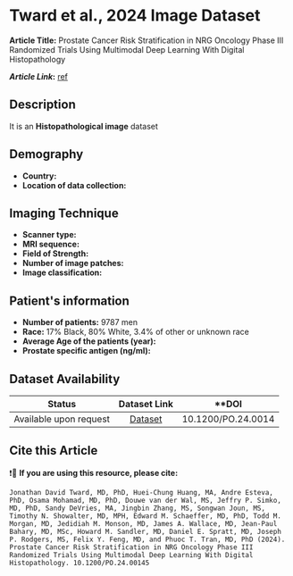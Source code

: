 # **Tward et al., 2024 Image Dataset**
**Article Title:** Prostate Cancer Risk Stratification in NRG Oncology Phase III Randomized Trials Using Multimodal Deep Learning With Digital Histopathology

**_Article Link_:** [ref](https://ascopubs.org/doi/10.1200/PO.24.00145)

## **Description**
It is an **Histopathological image** dataset

## **Demography**
+ **Country:** 
+ **Location of data collection:** 

## **Imaging Technique**
+ **Scanner type:**   
+ **MRI sequence:** 
+ **Field of Strength:** 
+ **Number of image patches:** 
+ **Image classification:**
  
## **Patient's information**
+ **Number of patients:** 9787 men
+ **Race:** 17% Black, 80% White, 3.4% of other or unknown race
+ **Average Age of the patients (year):** 
+ **Prostate specific antigen (ng/ml):** 

## **Dataset Availability**

|**Status**|**Dataset Link**|**DOI
|:---:|:---:|:---:|
|Available upon request| [Dataset](https://ascopubs.org/doi/10.1200/PO.24.00145)| 10.1200/PO.24.0014


  
## **Cite this Article**

❗🛑 **If you are using this resource, please cite:**

```
Jonathan David Tward, MD, PhD, Huei-Chung Huang, MA, Andre Esteva, PhD, Osama Mohamad, MD, PhD, Douwe van der Wal, MS, Jeffry P. Simko, MD, PhD, Sandy DeVries, MA, Jingbin Zhang, MS, Songwan Joun, MS, Timothy N. Showalter, MD, MPH, Edward M. Schaeffer, MD, PhD, Todd M. Morgan, MD, Jedidiah M. Monson, MD, James A. Wallace, MD, Jean-Paul Bahary, MD, MSc, Howard M. Sandler, MD, Daniel E. Spratt, MD, Joseph P. Rodgers, MS, Felix Y. Feng, MD, and Phuoc T. Tran, MD, PhD (2024). Prostate Cancer Risk Stratification in NRG Oncology Phase III Randomized Trials Using Multimodal Deep Learning With Digital Histopathology. 10.1200/PO.24.00145
```
